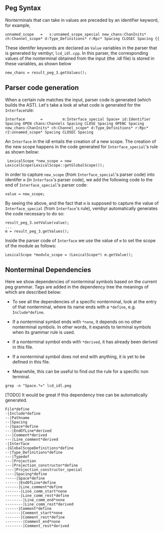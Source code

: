 ## Peg Syntax

Nonterminals that can take in values are preceded by an identifier
keyword, for example, 
```
unnamed_scope 	= 	s:unnamed_scope_special new_chans:ChanInits* ch:Channel_scope* d:Type_Definitions* r:Rpc* Spacing CLOSEC Spacing {{ 
```
These identifer keywords are declared as `Value` variables in the parser that is generated by vembyr, `lcd_idl.cpp`. In this parser, the corresponding values of the nonterminal obtained from the input (the .idl file) is stored in these variables, as shown below
```
new_chans = result_peg_3.getValues();
```

## Parser code generation

When a certain rule matches the input, parser code is generated (which builds the AST). Let's take a look at what code is generated for the `Interface`rule:
```
Interface       =         m:Interface_special Space+ id:Identifier Spacing OPEN chans:Channels Spacing CLOSE Spacing OPENC Spacing new_chans:ChanInits* ch:Channel_scope* d:Type_Definitions* r:Rpc* r2:unnamed_scope* Spacing CLOSEC Spacing
```
An `Interface` in the idl entails the creation of a new scope. The creation of the new scope happens in the code generated for `Interface_special`'s rule as shown below:
```
 LexicalScope *new_scope = new LexicalScope(LexicalScope::getGlobalScope());
```
In order to capture `new_scope` (from `Interface_special`'s parser code) into identifer `m` (in `Interface`'s parser code), we add the following code to the end of `Interface_special`'s parser code:

```
value = new_scope; 
```

By seeing the above, and the fact that `m` is supposed to capture the value of `Interface_special` (from `Interface`'s rule), vembyr automatically generates the code necessary to do so:

```
result_peg_3.setValue(value);
...
m = result_peg_3.getValues();
```
Inside the parser code of `Interface` we use the value of `m` to set the scope of the module as follows:

```
LexicalScope *module_scope = (LexicalScope*) m.getValue();
```


## Nonterminal Dependencies

Here we show dependencies of nonterminal symbols
based on the current peg grammar. Tags are added in the dependency 
tree the meanings of which are described below: 

- To see all the dependencies of a specific nonterminal, look at the entry of that nonterminal, where its name ends with a `*define`, e.g. `Include*define`. 
- If a nonterminal symbol ends with `*none`, it depends on no other nonterminal symbols. In other words, it expands to terminal symbols when its grammar rule is used.
- If a nonterminal symbol ends with `*derived`, it has already been derived in this file.
- If a nonterminal symbol does not end with anything, it is yet to be defined in this file.

- Meanwhile, this can be useful to find out the rule for a specific non terminal. 

```
grep -n "Space.*=" lcd_idl.peg 
```

[TODO] It would be great if this dependency tree can be automatically generated.

```
File*define
-|Include*define
--|Pathname
--|Spacing
--|Space*define
---|EndOfLine*derived
---|Comment*derived
---|Line_comment*derived
-|Interface
-|GlobalScopeDefinitions*define
--|Type_Definitions*define
---|Typedef
---|Projection
---|Projection_constructor*define
----|Projection_constructor_special
----|Spacing*define
-----|Space*define
------|EndOfLine*define
------|Line_comment*define
-------|Line_comm_start*none
-------|Line_comm_rest*define
--------|Line_comm_end*none
--------|Line_comm_rest*derived
------|Comment*define
-------|Comment_start*none
-------|Comment_rest*define
--------|Comment_end*none
--------|Comment_rest*derived
```


